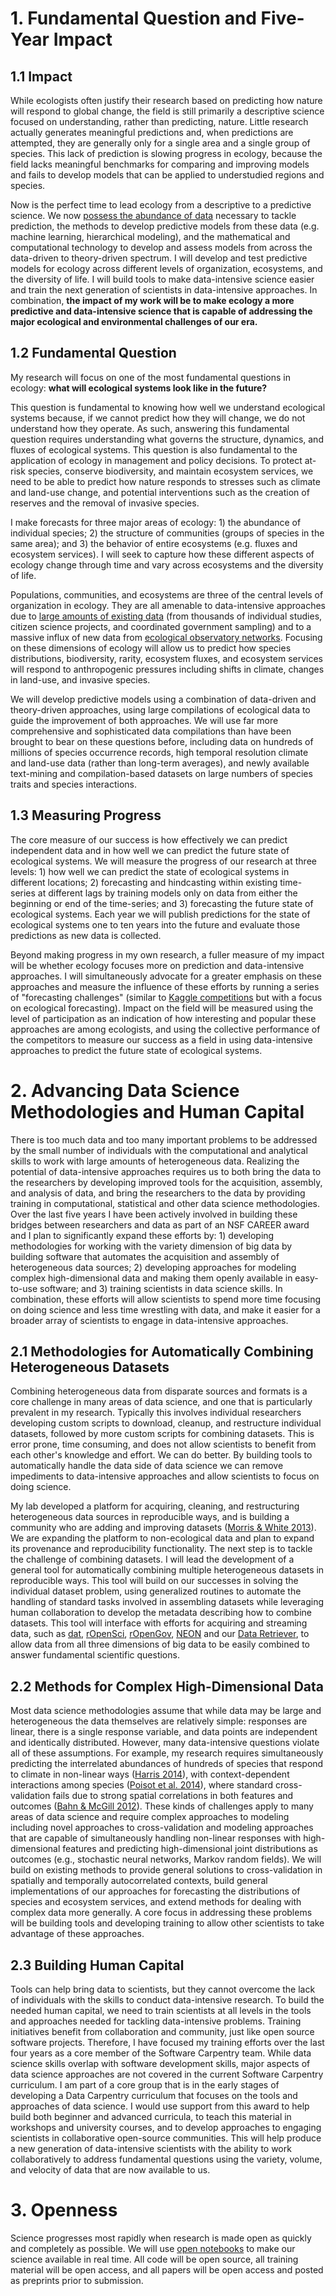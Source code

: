 # 1. Fundamental Question and Five-Year Impact

## 1.1 Impact

While ecologists often justify their research based on predicting how nature
will respond to global change, the field is still primarily a descriptive
science focused on understanding, rather than predicting, nature. Little
research actually generates meaningful predictions and, when predictions are
attempted, they are generally only for a single area and a single group of
species. This lack of prediction is slowing progress in ecology, because the
field lacks meaningful benchmarks for comparing and improving models and fails
to develop models that can be applied to understudied regions and species.

Now is the perfect time to lead ecology from a descriptive to a predictive
science. We now
[possess the abundance of data](http://jabberwocky.weecology.org/2013/08/12/ignite-talk-big-data-in-ecology/)
necessary to tackle prediction, the methods to develop predictive models from
these data (e.g. machine learning, hierarchical modeling), and the mathematical
and computational technology to develop and assess models from across the
data-driven to theory-driven spectrum. I will develop and test predictive models
for ecology across different levels of organization, ecosystems, and the
diversity of life. I will build tools to make data-intensive science easier and
train the next generation of scientists in data-intensive approaches. In
combination, **the impact of my work will be to make ecology a more predictive
and data-intensive science that is capable of addressing the major ecological
and environmental challenges of our era.**

## 1.2 Fundamental Question

My research will focus on one of the most fundamental questions in ecology:
**what will ecological systems look like in the future?**

This question is fundamental to knowing how well we understand ecological
systems because, if we cannot predict how they will change, we do not understand
how they operate. As such, answering this fundamental question requires
understanding what governs the structure, dynamics, and fluxes of ecological
systems. This question is also fundamental to the application of ecology in
management and policy decisions. To protect at-risk species, conserve
biodiversity, and maintain ecosystem services, we need to be able to predict how
nature responds to stresses such as climate and land-use change, and potential
interventions such as the creation of reserves and the removal of invasive
species.

I make forecasts for three major areas of ecology: 1) the abundance of
individual species; 2) the structure of communities (groups of species in the
same area); and 3) the behavior of entire ecosystems (e.g. fluxes and ecosystem
services). I will seek to capture how these different aspects of ecology change
through time and vary across ecosystems and the diversity of life.

Populations, communities, and ecosystems are three of the central levels of
organization in ecology. They are all amenable to data-intensive approaches due
to
[large amounts of existing data](http://jabberwocky.weecology.org/2013/08/12/ignite-talk-big-data-in-ecology/)
(from thousands of individual studies, citizen science projects, and coordinated
government sampling) and to a massive influx of new data from
[ecological observatory networks](http://www.neoninc.org/). Focusing on these
dimensions of ecology will allow us to predict how species distributions,
biodiversity, rarity, ecosystem fluxes, and ecosystem services will respond to
anthropogenic pressures including shifts in climate, changes in land-use, and
invasive species.

We will develop predictive models using a combination of data-driven and
theory-driven approaches, using large compilations of ecological data to guide
the improvement of both approaches. We will use far more comprehensive and
sophisticated data compilations than have been brought to bear on these
questions before, including data on hundreds of millions of species occurrence
records, high temporal resolution climate and land-use data (rather than
long-term averages), and newly available text-mining and compilation-based
datasets on large numbers of species traits and species interactions.

## 1.3 Measuring Progress

The core measure of our success is how effectively we can predict independent
data and in how well we can predict the future state of ecological systems. We
will measure the progress of our research at three levels: 1) how well we can
predict the state of ecological systems in different locations; 2) forecasting
and hindcasting within existing time-series at different lags by training models
only on data from either the beginning or end of the time-series; and 3)
forecasting the future state of ecological systems. Each year we will publish
predictions for the state of ecological systems one to ten years into the future
and evaluate those predictions as new data is collected.

Beyond making progress in my own research, a fuller measure of my impact will be
whether ecology focuses more on prediction and data-intensive approaches. I will
simultaneously advocate for a greater emphasis on these approaches and measure
the influence of these efforts by running a series of "forecasting challenges"
(similar to [Kaggle competitions](http://www.kaggle.com/competitions) but with a
focus on ecological forecasting). Impact on the field will be measured using the
level of participation as an indication of how interesting and popular these
approaches are among ecologists, and using the collective performance of the
competitors to measure our success as a field in using data-intensive approaches
to predict the future state of ecological systems.


# 2. Advancing Data Science Methodologies and Human Capital

There is too much data and too many important problems to be addressed by the
small number of individuals with the computational and analytical skills to work
with large amounts of heterogeneous data. Realizing the potential of
data-intensive approaches requires us to both bring the data to the researchers
by developing improved tools for the acquisition, assembly, and analysis of
data, and bring the researchers to the data by providing training in
computational, statistical and other data science methodologies. Over the last
five years I have been actively involved in building these bridges between
researchers and data as part of an NSF CAREER award and I plan to significantly
expand these efforts by: 1) developing methodologies for working with the
variety dimension of big data by building software that automates the
acquisition and assembly of heterogeneous data sources; 2) developing approaches
for modeling complex high-dimensional data and making them openly available in
easy-to-use software; and 3) training scientists in data science skills. In
combination, these efforts will allow scientists to spend more time focusing on
doing science and less time wrestling with data, and make it easier for a
broader array of scientists to engage in data-intensive approaches.


## 2.1 Methodologies for Automatically Combining Heterogeneous Datasets

Combining heterogeneous data from disparate sources and formats is a core
challenge in many areas of data science, and one that is particularly prevalent
in my research. Typically this involves individual researchers developing custom
scripts to download, cleanup, and restructure individual datasets, followed by
more custom scripts for combining datasets. This is error prone, time consuming,
and does not allow scientists to benefit from each other's knowledge and
effort. We can do better. By building tools to automatically handle the data
side of data science we can remove impediments to data-intensive approaches and
allow scientists to focus on doing science.

My lab developed a platform for acquiring, cleaning, and restructuring
heterogeneous data sources in reproducible ways, and is building a community who
are adding and improving datasets
([Morris & White 2013](http://doi.org/doi:10.1371/journal.pone.0065848)). We are
expanding the platform to non-ecological data and plan to expand its provenance
and reproducibility functionality. The next step is to tackle the challenge of
combining datasets. I will lead the development of a general tool for
automatically combining multiple heterogeneous datasets in reproducible
ways. This tool will build on our successes in solving the individual dataset
problem, using generalized routines to automate the handling of standard tasks
involved in assembling datasets while leveraging human collaboration to develop
the metadata describing how to combine datasets. This tool will interface with
efforts for acquiring and streaming data, such as [dat](http://dat-data.com/),
[rOpenSci](http://ropensci.org/), [rOpenGov](http://ropengov.github.io/),
[NEON](http://neoninc.org/) and our
[Data Retriever](http://ecodataretriever.org/), to allow data from all three
dimensions of big data to be easily combined to answer fundamental scientific
questions.

## 2.2 Methods for Complex High-Dimensional Data

Most data science methodologies assume that while data may be large and
heterogeneous the data themselves are relatively simple: responses are linear,
there is a single response variable, and data points are independent and
identically distributed. However, many data-intensive questions violate all of
these assumptions. For example, my research requires simultaneously predicting
the interrelated abundances of hundreds of species that respond to climate in
non-linear ways ([Harris 2014](http://dx.doi.org/10.1101/003947)), with
context-dependent interactions among species
([Poisot et al. 2014](http://dx.doi.org/10.1101/001677)), where standard
cross-validation fails due to strong spatial correlations in both features and
outcomes
([Bahn & McGill 2012](http://www.wright.edu/~volker.bahn/documents/Bahn_McGill_OIKOS_2012.pdf)).
These kinds of challenges apply to many areas of data science and require
complex approaches to modeling including novel approaches to cross-validation
and modeling approaches that are capable of simultaneously handling non-linear
responses with high-dimensional features and predicting high-dimensional joint
distributions as outcomes (e.g., stochastic neural networks, Markov random
fields). We will build on existing methods to provide general solutions to
cross-validation in spatially and temporally autocorrelated contexts, build
general implementations of our approaches for forecasting the distributions of
species and ecosystem services, and extend methods for dealing with complex data
more generally. A core focus in addressing these problems will be building tools
and developing training to allow other scientists to take advantage of these
approaches.

## 2.3 Building Human Capital

Tools can help bring data to scientists, but they cannot overcome the lack of
individuals with the skills to conduct data-intensive research. To build the
needed human capital, we need to train scientists at all levels in the tools and
approaches needed for tackling data-intensive problems. Training initiatives
benefit from collaboration and community, just like open source software
projects. Therefore, I have focused my training efforts over the last four years
as a core member of the Software Carpentry team. While data science skills
overlap with software development skills, major aspects of data science
approaches are not covered in the current Software Carpentry curriculum. I am
part of a core group that is in the early stages of developing a Data Carpentry
curriculum that focuses on the tools and approaches of data science. I would use
support from this award to help build both beginner and advanced curricula, to
teach this material in workshops and university courses, and to develop
approaches to engaging scientists in collaborative open-source communities. This
will help produce a new generation of data-intensive scientists with the ability
to work collaboratively to address fundamental questions using the variety,
volume, and velocity of data that are now available to us.

# 3. Openness

Science progresses most rapidly when research is made open as quickly and
completely as possible. We will use
[open notebooks](https://en.wikipedia.org/wiki/Open_Notebook_Science) to make
our science available in real time. All code will be open source, all training
material will be open access, and all papers will be open access and posted as
preprints prior to submission.
